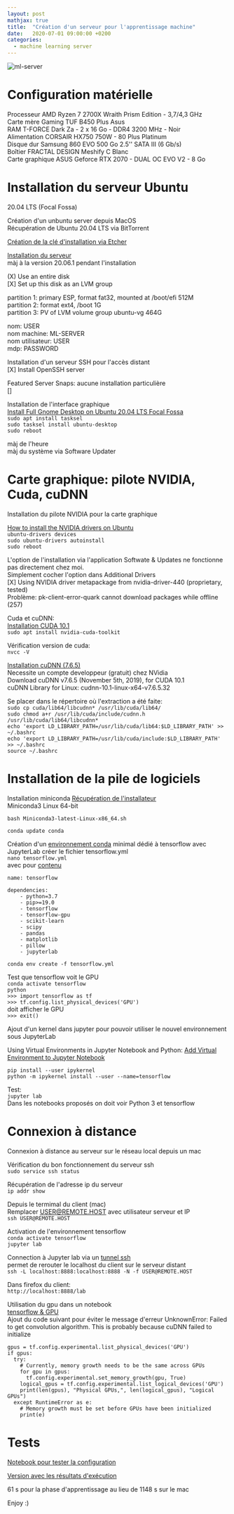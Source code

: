 ```yaml
---
layout: post
mathjax: true
title:  "Création d'un serveur pour l'apprentissage machine"
date:   2020-07-01 09:00:00 +0200
categories:
  - machine learning server
---
```

![ml-server](/assets/images/ml-server.png)


# Configuration matérielle
Processeur AMD Ryzen 7 2700X Wraith Prism Edition - 3,7/4,3 GHz  
Carte mère Gaming TUF B450 Plus Asus  
RAM T-FORCE Dark Za - 2 x 16 Go - DDR4 3200 MHz - Noir  
Alimentation CORSAIR HX750 750W - 80 Plus Platinum  
Disque dur Samsung 860 EVO 500 Go 2.5'' SATA III (6 Gb/s)  
Boîtier FRACTAL DESIGN Meshify C Blanc  
Carte graphique ASUS Geforce RTX 2070 - DUAL OC EVO V2 - 8 Go  

# Installation du serveur Ubuntu
20.04 LTS (Focal Fossa)  

Création d'un unbuntu server depuis MacOS  
Récupération de Ubuntu 20.04 LTS via BitTorrent  

[Création de la clé d'installation via Etcher](https://ubuntu.com/tutorials/tutorial-create-a-usb-stick-on-macos#3-prepare-the-usb-stick)

[Installation du serveur](https://ubuntu.com/tutorials/tutorial-install-ubuntu-server#1-overview)  
màj à la version 20.06.1 pendant l'installation  

(X) Use an entire disk  
[X] Set up this disk as an LVM group  
  
partition 1: primary ESP, format fat32, mounted at /boot/efi 512M  
partition 2: format ext4, /boot 1G  
partition 3: PV of LVM volume group ubuntu-vg 464G  
  
nom: USER  
nom machine: ML-SERVER  
nom utilisateur: USER  
mdp: PASSWORD  
  
Installation d'un serveur SSH pour l'accès distant  
[X] Install OpenSSH server  
  
Featured Server Snaps: aucune installation particulière  
[]  
  
Installation de l'interface graphique  
[Install Full Gnome Desktop on Ubuntu 20.04 LTS Focal Fossa](https://linuxconfig.org/how-to-install-gnome-on-ubuntu-20-04-lts-focal-fossa)  
`sudo apt install tasksel`  
`sudo tasksel install ubuntu-desktop`  
`sudo reboot`  
  
màj de l'heure  
màj du système via Software Updater  



# Carte graphique: pilote NVIDIA, Cuda, cuDNN

Installation du pilote NVIDIA pour la carte graphique  

[How to install the NVIDIA drivers on Ubuntu](https://linuxconfig.org/how-to-install-the-nvidia-drivers-on-ubuntu-19-10-eoan-ermine-linux)  
`ubuntu-drivers devices`  
`sudo ubuntu-drivers autoinstall`  
`sudo reboot`  

L'option de l'installation via l'application Softwate & Updates ne fonctionne pas directement chez moi.  
Simplement cocher l'option dans Additional Drivers  
[X] Using NVIDIA driver metapackage from nvidia-driver-440 (proprietary, tested)  
Problème: pk-client-error-quark cannot download packages while offline (257)  

Cuda et cuDNN:  
[Installation CUDA 10.1](https://askubuntu.com/questions/1230645/when-is-cuda-gonna-be-released-for-ubuntu-20-04)   
`sudo apt install nvidia-cuda-toolkit`  
  
Vérification version de cuda:  
`nvcc -V`  

[Installation cuDNN (7.6.5)](https://developer.nvidia.com/rdp/form/cudnn-download-survey)  
Necessite un compte developpeur (gratuit) chez NVidia  
Download cuDNN v7.6.5 (November 5th, 2019), for CUDA 10.1  
cuDNN Library for Linux: cudnn-10.1-linux-x64-v7.6.5.32  

Se placer dans le répertoire où l'extraction a été faite:  
`sudo cp cuda/lib64/libcudnn* /usr/lib/cuda/lib64/`  
`sudo chmod a+r /usr/lib/cuda/include/cudnn.h /usr/lib/cuda/lib64/libcudnn*`  
`echo 'export LD_LIBRARY_PATH=/usr/lib/cuda/lib64:$LD_LIBRARY_PATH' >> ~/.bashrc`  
`echo 'export LD_LIBRARY_PATH=/usr/lib/cuda/include:$LD_LIBRARY_PATH' >> ~/.bashrc`  
`source ~/.bashrc `  


# Installation de la pile de logiciels

Installation miniconda
[Récupération de l'installateur](https://docs.conda.io/en/latest/miniconda.html#linux-installers)  
Miniconda3 Linux 64-bit  
  
`bash Miniconda3-latest-Linux-x86_64.sh`  
  
`conda update conda`  


Création d'un [environnement conda](https://docs.conda.io/projects/conda/en/latest/user-guide/tasks/manage-environments.html#creating-an-environment-from-an-environment-yml-file) minimal dédié à tensorflow avec JupyterLab
créer le fichier tensorflow.yml  
`nano tensorflow.yml`  
avec pour [contenu](https://github.com/neodelphis/ml-server/blob/master/tensorflow.yml)  
```
name: tensorflow

dependencies:
    - python=3.7
    - pip>=19.0
    - tensorflow
    - tensorflow-gpu
    - scikit-learn
    - scipy
    - pandas
    - matplotlib
    - pillow
    - jupyterlab
```
  
`conda env create -f tensorflow.yml`  


Test que tensorflow voit le GPU  
`conda activate tensorflow`  
`python`  
`>>> import tensorflow as tf`  
`>>> tf.config.list_physical_devices('GPU')`  
doit afficher le GPU  
`>>> exit()`  
  
Ajout d'un kernel dans jupyter pour pouvoir utiliser le nouvel environnement sous JupyterLab  
  
Using Virtual Environments in Jupyter Notebook and Python: [Add Virtual Environment to Jupyter Notebook](https://janakiev.com/blog/jupyter-virtual-envs/)  
  
`pip install --user ipykernel`  
`python -m ipykernel install --user --name=tensorflow`  
  
Test:  
`jupyter lab`  
Dans les notebooks proposés on doit voir Python 3 et tensorflow  



# Connexion à distance 
Connexion à distance au serveur sur le réseau local depuis un mac  
  
Vérification du bon fonctionnement du serveur ssh  
`sudo service ssh status`  

Récupération de l'adresse ip du serveur  
`ip addr show`  

Depuis le termimal du client (mac)  
Remplacer USER@REMOTE.HOST avec utilisateur serveur et IP  
`ssh USER@REMOTE.HOST`  
  
Activation de l'environnement tensorflow  
`conda activate tensorflow`  
`jupyter lab`  
  
Connection à Jupyter lab via un [tunnel ssh](https://linuxize.com/post/how-to-setup-ssh-tunneling/)  
permet de rerouter le localhost du client sur le serveur distant  
`ssh -L localhost:8888:localhost:8888 -N -f USER@REMOTE.HOST`  
  
Dans firefox du client:  
`http://localhost:8888/lab`  


Utilisation du gpu dans un notebook  
[tensorflow & GPU](https://www.tensorflow.org/guide/gpu)  
Ajout du code suivant pour éviter le message d'erreur UnknownError:  Failed to get convolution algorithm. This is probably because cuDNN failed to initialize  
```python3
gpus = tf.config.experimental.list_physical_devices('GPU')
if gpus:
  try:
    # Currently, memory growth needs to be the same across GPUs
    for gpu in gpus:
      tf.config.experimental.set_memory_growth(gpu, True)
    logical_gpus = tf.config.experimental.list_logical_devices('GPU')
    print(len(gpus), "Physical GPUs,", len(logical_gpus), "Logical GPUs")
  except RuntimeError as e:
    # Memory growth must be set before GPUs have been initialized
    print(e)
```

# Tests

[Notebook pour tester la configuration](https://github.com/neodelphis/ml-server/blob/master/test-gpu.ipynb)  
  
[Version avec les résultats d'exécution](https://github.com/neodelphis/ml-server/blob/master/test-gpu-x.ipynb)  
  
61 s pour la phase d'apprentissage au lieu de 1148 s sur le mac  

Enjoy :)
